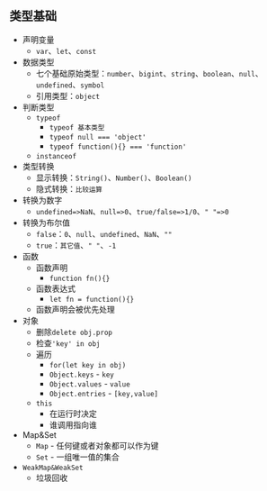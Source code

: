
## 类型基础

- 声明变量
	- `var`、`let`、`const`
- 数据类型
	- 七个基础原始类型：`number`、`bigint`、`string`、`boolean`、`null`、`undefined`、`symbol`
	- 引用类型：`object`
- 判断类型
	- `typeof`
		- `typeof 基本类型`
		- `typeof null === 'object'`
		- `typeof function(){} === 'function'`
	- `instanceof`
- 类型转换
	- 显示转换：`String()`、`Number()`、`Boolean()`
	- 隐式转换：`比较运算`
- 转换为数字
	- `undefined=>NaN`、`null=>0`、`true/false=>1/0`、`" "=>0`
- 转换为布尔值
	- `false`：`0`、`null`、`undefined`、`NaN`、`""`
	- `true`：`其它值`、`" "`、`-1`
- 函数
	- 函数声明
		- `function fn(){}`
	- 函数表达式
		- `let fn = function(){}`
	- 函数声明会被优先处理
- 对象
	- 删除`delete obj.prop`
	- 检查`'key' in obj`
	- 遍历
		- `for(let key in obj)`
		- `Object.keys` - `key`
		- `Object.values` - `value`
		- `Object.entries` - `[key,value]`
	- `this` 
		- 在运行时决定
		- 谁调用指向谁
- Map&Set
	- `Map` - 任何键或者对象都可以作为键
	- `Set` - 一组唯一值的集合
- `WeakMap&WeakSet`
	- 垃圾回收